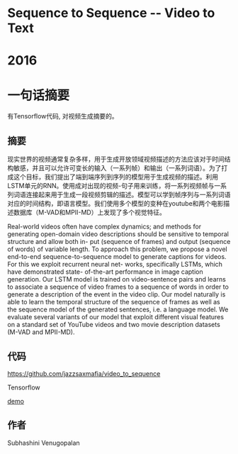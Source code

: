 # Sequence to Sequence -- Video to Text

# 2016

# 一句话摘要

有Tensorflow代码, 对视频生成摘要的。

## 摘要

现实世界的视频通常复杂多样，用于生成开放领域视频描述的方法应该对于时间结构敏感，并且可以允许可变长的输入（一系列帧）和输出（一系列词语）。为了打成这个目标，我们提出了端到端序列到序列的模型用于生成视频的描述。利用LSTM单元的RNN。使用成对出现的视频-句子用来训练，将一系列视频帧与一系列词语连接起来用于生成一段视频剪辑的描述。模型可以学到帧序列与一系列词语对应的时间结构，即语言模型。我们使用多个模型的变种在youtube和两个电影描述数据库（M-VAD和MPII-MD）上发现了多个视觉特征。

Real-world videos often have complex dynamics; and methods for generating open-domain video descriptions should be sensitive to temporal structure and allow both in- put (sequence of frames) and output (sequence of words) of variable length. To approach this problem, we propose a novel end-to-end sequence-to-sequence model to generate captions for videos. For this we exploit recurrent neural net- works, specifically LSTMs, which have demonstrated state- of-the-art performance in image caption generation. Our LSTM model is trained on video-sentence pairs and learns to associate a sequence of video frames to a sequence of words in order to generate a description of the event in the video clip. Our model naturally is able to learn the temporal structure of the sequence of frames as well as the sequence model of the generated sentences, i.e. a language model. We evaluate several variants of our model that exploit different visual features on a standard set of YouTube videos and two movie description datasets (M-VAD and MPII-MD).


## 代码
<https://github.com/jazzsaxmafia/video_to_sequence>

Tensorflow

[demo](https://vsubhashini.github.io/s2vt.html)

## 作者

Subhashini Venugopalan
